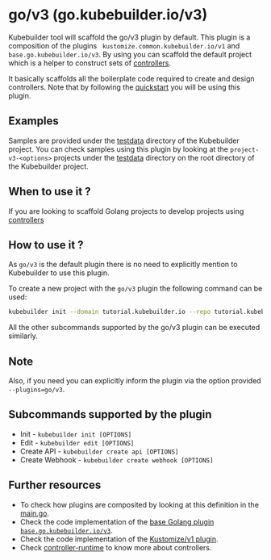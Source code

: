 # go/v3 (go.kubebuilder.io/v3)

Kubebuilder tool will scaffold the go/v3 plugin by default. This plugin is a composition of the plugins ` kustomize.common.kubebuilder.io/v1` and `base.go.kubebuilder.io/v3`. By using you can scaffold the default project which is a helper to construct sets of [controllers][controller-runtime]. 

It basically scaffolds all the boilerplate code required to create and design controllers. Note that by following the [quickstart][quickstart] you will be using this plugin. 

<aside class="note">

<h1>Examples</h1>

Samples are provided under the [testdata][testdata] directory of the Kubebuilder project. You can check samples using this plugin by looking at the `project-v3-<options>` projects under the [testdata][testdata] directory on the root directory of the Kubebuilder project.

</aside>

## When to use it ?

If you are looking to scaffold Golang projects to develop projects using [controllers][controller-runtime]

## How to use it ?

As `go/v3` is the default plugin there is no need to explicitly mention to Kubebuilder to use this plugin. 

To create a new project with the `go/v3` plugin the following command can be used:

```sh
kubebuilder init --domain tutorial.kubebuilder.io --repo tutorial.kubebuilder.io/project
```
All the other subcommands supported by the go/v3 plugin can be executed similarly.

<aside class="note">

<h1>Note</h1>

Also, if you need you can explicitly inform the plugin via the option provided `--plugins=go/v3`.

</aside> 

## Subcommands supported by the plugin

-  Init -  `kubebuilder init [OPTIONS]`
-  Edit -  `kubebuilder edit [OPTIONS]`
-  Create API -  `kubebuilder create api [OPTIONS]`
-  Create Webhook - `kubebuilder create webhook [OPTIONS]`

## Further resources

- To check how plugins are composited by looking at this definition in the [main.go][plugins-main].
- Check the code implementation of the [base Golang plugin `base.go.kubebuilder.io/v3`][v3-plugin].
- Check the code implementation of the [Kustomize/v1 plugin][kustomize-plugin].
- Check [controller-runtime][controller-runtime] to know more about controllers.

[controller-runtime]: https://github.com/kubernetes-sigs/controller-runtime
[quickstart]: ../quick-start.md
[testdata]: https://github.com/kubernetes-sigs/kubebuilder/tree/master/testdata
[plugins-main]: https://github.com/kubernetes-sigs/kubebuilder/blob/master/cmd/main.go
[v3-plugin]: https://github.com/kubernetes-sigs/kubebuilder/tree/master/pkg/plugins/golang/v3
[kustomize-plugin]: https://github.com/kubernetes-sigs/kubebuilder/tree/master/pkg/plugins/common/kustomize/v1